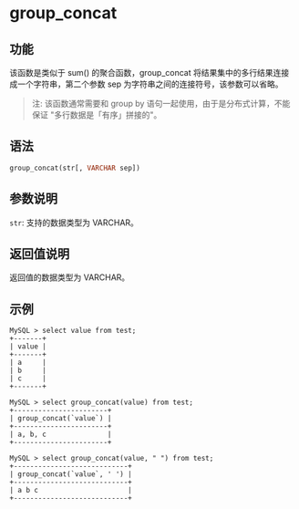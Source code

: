 # group_concat

## 功能

该函数是类似于 sum() 的聚合函数，group_concat 将结果集中的多行结果连接成一个字符串，第二个参数 sep 为字符串之间的连接符号，该参数可以省略。

> 注: 该函数通常需要和 group by 语句一起使用，由于是分布式计算，不能保证 "多行数据是「有序」拼接的"。

## 语法

```Haskell
group_concat(str[, VARCHAR sep])
```

## 参数说明

`str`: 支持的数据类型为 VARCHAR。

## 返回值说明

返回值的数据类型为 VARCHAR。

## 示例

```Plain Text
MySQL > select value from test;
+-------+
| value |
+-------+
| a     |
| b     |
| c     |
+-------+

MySQL > select group_concat(value) from test;
+-----------------------+
| group_concat(`value`) |
+-----------------------+
| a, b, c               |
+-----------------------+

MySQL > select group_concat(value, " ") from test;
+----------------------------+
| group_concat(`value`, ' ') |
+----------------------------+
| a b c                      |
+----------------------------+
```
